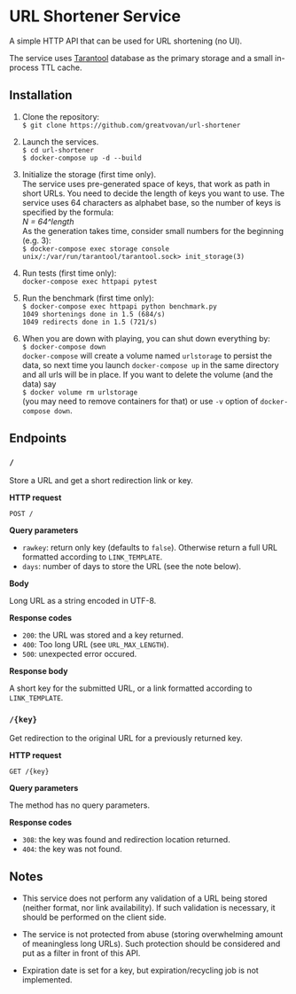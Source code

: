 # URL Shortener Service

A simple HTTP API that can be used for URL shortening (no UI).

The service uses [Tarantool](https://www.tarantool.io/) database as the primary storage and a small in-process TTL cache.

## Installation

1. Clone the repository:  
`$ git clone https://github.com/greatvovan/url-shortener`  

1. Launch the services.  
`$ cd url-shortener`  
`$ docker-compose up -d --build`  

1. Initialize the storage (first time only).  
The service uses pre-generated space of keys, that work as path in short URLs.
You need to decide the length of keys you want to use. The service uses 64 characters as alphabet base,
so the number of keys is specified by the formula:  
_N = 64^length_  
As the generation takes time, consider small numbers for the beginning (e.g. 3):  
`$ docker-compose exec storage console`  
`unix/:/var/run/tarantool/tarantool.sock> init_storage(3)`

1. Run tests (first time only):  
`docker-compose exec httpapi pytest`

1. Run the benchmark (first time only):  
`$ docker-compose exec httpapi python benchmark.py`  
`1049 shortenings done in 1.5 (684/s)`  
`1049 redirects done in 1.5 (721/s)`

1. When you are down with playing, you can shut down everything by:  
`$ docker-compose down`  
`docker-compose` will create a volume named `urlstorage` to persist the data,
so next time you launch `docker-compose up` in the same directory and all urls will be in place.
If you want to delete the volume (and the data) say  
`$ docker volume rm urlstorage`  
(you may need to remove containers for that) or use `-v` option of `docker-compose down`.

## Endpoints

### `/`

Store a URL and get a short redirection link or key.
 
**HTTP request**

`POST /`

**Query parameters**
- `rawkey`: return only key (defaults to `false`). Otherwise return a full URL formatted according to `LINK_TEMPLATE`.
- `days`: number of days to store the URL (see the note below).

**Body**

Long URL as a string encoded in UTF-8.

**Response codes**
- `200`: the URL was stored and a key returned.
- `400`: Too long URL (see `URL_MAX_LENGTH`).
- `500`: unexpected error occured. 


**Response body**

A short key for the submitted URL, or a link formatted according to `LINK_TEMPLATE`.

### `/{key}`

Get redirection to the original URL for a previously returned key.

**HTTP request**

`GET /{key}`

**Query parameters**

The method has no query parameters.

**Response codes**
- `308`: the key was found and redirection location returned.
- `404`: the key was not found.

## Notes

- This service does not perform any validation of a URL being stored (neither format, nor link availability).
If such validation is necessary, it should be performed on the client side.

- The service is not protected from abuse (storing overwhelming amount of meaningless long URLs).
Such protection should be considered and put as a filter in front of this API.

- Expiration date is set for a key, but expiration/recycling job is not implemented.
